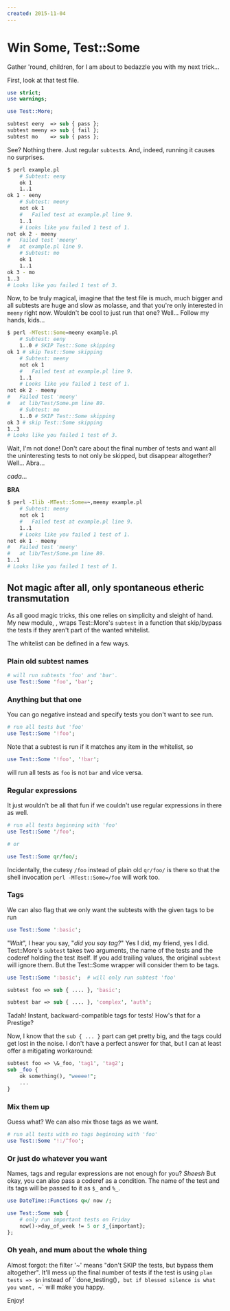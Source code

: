 ```yaml
---
created: 2015-11-04
---
```


# Win Some, Test::Some

Gather 'round, children, for I am about to bedazzle you with my next trick...

First, look at that test file.

```perl
use strict;
use warnings;

use Test::More;

subtest eeny  => sub { pass };
subtest meeny => sub { fail };
subtest mo    => sub { pass };
```

See? Nothing there. Just regular `subtest`s. And, indeed,
running it causes no surprises.

```bash
$ perl example.pl 
    # Subtest: eeny
    ok 1
    1..1
ok 1 - eeny
    # Subtest: meeny
    not ok 1
    #   Failed test at example.pl line 9.
    1..1
    # Looks like you failed 1 test of 1.
not ok 2 - meeny
#   Failed test 'meeny'
#   at example.pl line 9.
    # Subtest: mo
    ok 1
    1..1
ok 3 - mo
1..3
# Looks like you failed 1 test of 3.
```

Now, to be truly magical, imagine that the test file is much, much bigger and
all subtests are huge and slow as molasse, and
that you're only interested in `meeny` right now. Wouldn't be cool to just run
that one? Well... Follow my hands, kids...

```bash
$ perl -MTest::Some=meeny example.pl 
    # Subtest: eeny
    1..0 # SKIP Test::Some skipping
ok 1 # skip Test::Some skipping
    # Subtest: meeny
    not ok 1
    #   Failed test at example.pl line 9.
    1..1
    # Looks like you failed 1 test of 1.
not ok 2 - meeny
#   Failed test 'meeny'
#   at lib/Test/Some.pm line 89.
    # Subtest: mo
    1..0 # SKIP Test::Some skipping
ok 3 # skip Test::Some skipping
1..3
# Looks like you failed 1 test of 3.
```

Wait, I'm not done! Don't care about the final number of tests and want all
the uninteresting tests to not only be skipped, but disappear altogether?
Well... Abra... 

*cada*... 

**BRA**

```bash
$ perl -Ilib -MTest::Some=~,meeny example.pl 
    # Subtest: meeny
    not ok 1
    #   Failed test at example.pl line 9.
    1..1
    # Looks like you failed 1 test of 1.
not ok 1 - meeny
#   Failed test 'meeny'
#   at lib/Test/Some.pm line 89.
1..1
# Looks like you failed 1 test of 1.
```

## Not magic after all, only spontaneous etheric transmutation

As all good magic tricks, this one relies on simplicity and sleight of hand.
My new module, [](cpan:Test-Some), wraps Test::More's `subtest` in a function
that skip/bypass the tests if they aren't part of the wanted whitelist.

The whitelist can be defined in a few ways.

### Plain old subtest names

```perl
# will run subtests 'foo' and 'bar'.
use Test::Some 'foo', 'bar';
```

### Anything but that one

You can go negative instead and specify tests you don't want to see run.

```perl
# run all tests but 'foo'
use Test::Some '!foo';
```
Note that a subtest is run if it matches any item in the whitelist, so

```perl
use Test::Some '!foo', '!bar';
```

will run all tests as `foo` is not `bar` and vice versa.

### Regular expressions

It just wouldn't be all that fun if we couldn't use regular expressions in
there as well.

```perl
# run all tests beginning with 'foo'
use Test::Some '/foo';

# or

use Test::Some qr/foo/;
```

Incidentally, the cutesy `/foo` instead of plain old `qr/foo/` is there
so that the shell invocation `perl -MTest::Some=/foo` will work too.

### Tags

We can also flag that we only want the subtests with the given tags to be run

```perl
use Test::Some ':basic';
```

"*Wait*", I hear you say, "*did you say tag?*" Yes I did, my friend, yes I
did. Test::More's `subtest` takes two arguments, the name of the tests and the 
coderef holding the test itself. If you add trailing values, the original
`subtest` will ignore them. But the Test::Some wrapper will consider them to
be tags.

```perl
use Test::Some ':basic';  # will only run subtest 'foo'

subtest foo => sub { .... }, 'basic';

subtest bar => sub { .... }, 'complex', 'auth';

```

 Tadah! Instant, backward-compatible tags for tests! How's that for a
Prestige?

Now, I know that the `sub { ... }` part can get pretty big, and the tags could
get lost in the noise. I don't have a perfect answer for that, but I can at
least offer a mitigating workaround:

```perl
subtest foo => \&_foo, 'tag1', 'tag2';
sub _foo {
    ok something(), "weeee!";
    ...
}
```

### Mix them up

Guess what? We can also mix those tags as we want.

```perl
# run all tests with no tags beginning with 'foo'
use Test::Some '!:/^foo';
```

### Or just do whatever you want

Names, tags and regular expressions are not enough for you? *Sheesh* But okay,
you can also pass a coderef as a condition. The name of the test and its tags
will be passed to it as `$_` and `%_`.

```perl
use DateTime::Functions qw/ now /;

use Test::Some sub {
    # only run important tests on Friday
    now()->day_of_week != 5 or $_{important};
};
```

### Oh yeah, and mum about the whole thing

Almost forgot: the filter '~' means "don't SKIP the tests, but bypass them
altogether". It'll mess up the final number of tests if the test is  using
`plan tests => $n` instead of ``done_testing()`, but if blessed silence
is what you want, `~` will make you happy.

Enjoy!


